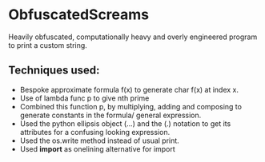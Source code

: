 # ObfuscatedScreams
Heavily obfuscated, computationally heavy and overly engineered program to print a custom string.

## Techniques used:

- Bespoke approximate formula f(x) to generate char f(x) at index x.
- Use of lambda func p to give nth prime
- Combined this function p, by multiplying, adding and composing to generate constants in the formula/ general expression.
- Used the python ellipsis object (...) and the (.) notation to get its attributes for a confusing looking expression.
- Used the os.write method instead of usual print.
- Used __import__ as onelining alternative for import

